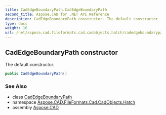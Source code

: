 ```yaml
---
title: CadEdgeBoundaryPath.CadEdgeBoundaryPath
second_title: Aspose.CAD for .NET API Reference
description: CadEdgeBoundaryPath constructor. The default constructor
type: docs
weight: 10
url: /net/aspose.cad.fileformats.cad.cadobjects.hatch/cadedgeboundarypath/cadedgeboundarypath/
---
```

## CadEdgeBoundaryPath constructor

The default constructor.

```csharp
public CadEdgeBoundaryPath()
```

### See Also

* class [CadEdgeBoundaryPath](../)
* namespace [Aspose.CAD.FileFormats.Cad.CadObjects.Hatch](../../cadedgeboundarypath/)
* assembly [Aspose.CAD](../../../)



